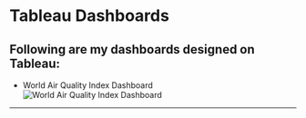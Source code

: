 # Tableau Dashboards
## Following are my dashboards designed on Tableau: <br />

   - World Air Quality Index Dashboard<br />
![World Air Quality Index Dashboard](https://github.com/Sawy0/Portfolio/blob/fd02d6c2cea095bd2b368fb58761fa96415015bc/Visuals/World%20Air%20Quality%20Index%20Dashboard.png)
------
